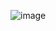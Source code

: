 ![image](https://github.com/beatrizveloso/portifolio/assets/156534028/359af314-2e10-47b8-9179-8b69a923f88f)
